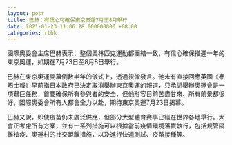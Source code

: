```yaml
---
layout: post
title: 巴赫：有信心可確保東京奧運7月至8月舉行
date: 2021-01-23 11:06:28.000000000 +08:00
categories: rthk
---
```


國際奧委會主席巴赫表示，整個奧林匹克運動都團結一致，有信心確保推遲一年的東京奧運，如期在7月23日至8月8日舉行。

巴赫在東京奧運開幕倒數半年的儀式上，透過視像發言。他未有直接回應英國《泰晤士報》早前指日本政府已決定取消舉辦東京奧運的報道，只承認舉辦奧運會是一項艱巨任務，首要確保所有參與者的安全，但他形容目前苦盡甘來、所有前景都很好，國際奧委會所有人都會全力以赴，期待東京奧運7月23日揭幕。

巴赫又說，即使疫苗仍未廣泛供應，但部分大型體育賽事已經在世界各地舉行。大會正考慮所有方案，並有一系列措施可以根據當前疫情環境落實執行，包括規管隔離檢疫、奧運村的社交距離措施，以及進行快速測試、疫苗接種等。
